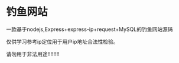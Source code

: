 # 钓鱼网站
一款基于nodejs,Express+express-ip+request+MySQL的钓鱼网站源码

仅供学习参考ip定位用于用户ip地址合法性检验。

请勿用于非法用途!!!!!!!!
